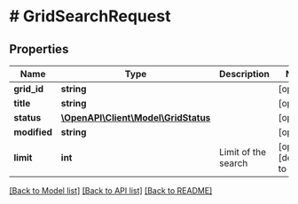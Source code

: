 # # GridSearchRequest

## Properties

Name | Type | Description | Notes
------------ | ------------- | ------------- | -------------
**grid_id** | **string** |  | [optional]
**title** | **string** |  | [optional]
**status** | [**\OpenAPI\Client\Model\GridStatus**](GridStatus.md) |  | [optional]
**modified** | **string** |  | [optional]
**limit** | **int** | Limit of the search | [optional] [default to 100]

[[Back to Model list]](../../README.md#models) [[Back to API list]](../../README.md#endpoints) [[Back to README]](../../README.md)
